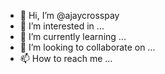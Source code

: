 - 👋 Hi, I’m @ajaycrosspay
- 👀 I’m interested in ...
- 🌱 I’m currently learning ...
- 💞️ I’m looking to collaborate on ...
- 📫 How to reach me ...

<!---
ajaycrosspay/ajaycrosspay is a ✨ special ✨ repository because its `README.md` (this file) appears on your GitHub profile.
You can click the Preview link to take a look at your changes.
--->
